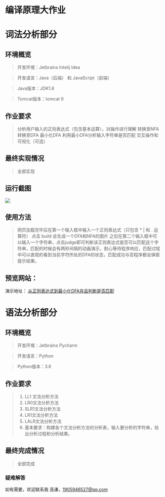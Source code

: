 # 编译原理大作业

# 词法分析部分

## 环境概览

> 开发环境：Jetbrains Intelij Idea 

>开发语言：Java（后端） 和 JavaScript（前端）

>Java版本：JDK1.8 

>Tomcat版本：tomcat 9

## 作业要求

> 分析用户输入的正则表达式（包含基本运算），对操作进行理解 
>转换至NFA 
>转换至DFA 
>最小化DFA 
>利用最小DFA分析输入字符串是否匹配
> 交互操作和可视化（可选）

## 最终实现情况

> 全部实现

## 运行截图

  ![]( https://github.com/qianqianjun/CompilationPrinciple/raw/master/%E8%AF%8D%E6%B3%95%E5%88%86%E6%9E%90%E9%83%A8%E5%88%86(%E5%90%AB%E5%8A%A8%E6%80%81%E4%BA%A4%E4%BA%92%E9%A1%B5%E9%9D%A2)/web/images/run.png)

## 使用方法

> 网页加载完毕后在第一个输入框中输入一个正则表达式（只包含 * | 和 . 运算符） 点击 build 会生成一个DFA和NFA的图片
> 之后在第二个输入框中可以输入一个字符串，点击judge即可判断该正则表达式是否可以匹配这个字符串，匹配的时候会有两秒间隔的动画演示，耐心等待程序响应，匹配过程中可以直观的看到当前字符所处的DFA的状态，匹配成功与否程序都会弹窗提示结果。

## 预览网站：
演示地址：
[从正则表达式到最小化DFA并且判断是否匹配][1]

# 语法分析部分

## 环境概览

> 开发环境：Jetbrains Pycharm 

>开发语言：Python

>Python版本：3.6

## 作业要求

> 1. LL1 文法分析方法
> 2. LR0文法分析方法
> 3. SLR1文法分析方法
> 4. LR1文法分析方法
> 5. LALR文法分析方法
> 6. 基本要求：构建各个文法分析方法的分析表，输入要分析的字符串，给出分析过程和分析结果。

## 最终完成情况

> 全部完成

### 疑难解答

如有需要，欢迎联系我
高谦，1905946527@qq.com

  [1]: http://www.buctsnc.club:8080/dfa
